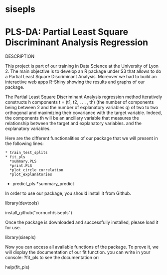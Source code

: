# sisepls

# PLS-DA: Partial Least Square Discriminant Analysis Regression

DESCRIPTION

This project is part of our training in Data Science at the University of Lyon 2. The main objective is to develop an R package under S3 that allows to do a Partial Least Square Discriminant Analysis. Moreover we had to build an interactive web apps R-Shiny showing the results and graphs of our package.

The Partial Least Square Discriminant Analysis regression method iteratively constructs h components t = (t1, t2, . . . , th) (the number of components being between 2 and the number of explanatory variables q) of two to two orthogonal and maximizing their covariance with the target variable. Indeed, the components th will be an ancillary variable that measures the relationship between the target and explanatory variables.
and the explanatory variables.

Here are the different functionalities of our package that we will present in the following lines:
  
    * train_test_splits
    * fit_pls
      *summary.PLS
      *print.PLS
      *plot_circle_correlation
      *plot_explanatories
   * predict_pls
      *summary_predict

In order to use our package, you should install it from Github.

library(devtools)

install_github("cornuch/sisepls")

Once the package is downloaded and successfully installed, please load it for use.

library(sisepls)

Now you can access all available functions of the package. To prove it, we will display the documentation of our fit function. you can write in your console: ?fit_pls to see the documentation or:

help(fit_pls)

